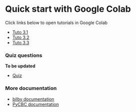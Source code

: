 # Quick start with Google Colab

Click links below to open tutorials in Google Colab

* [Tuto 3.1](https://colab.research.google.com/github/gw-odw/odw-2021/blob/master/Tutorials/Day_3/Tuto_3.1_Parameter_estimation_for_compact_object_mergers.ipynb)
* [Tuto 3.2](https://colab.research.google.com/github/gw-odw/odw-2021/blob/master/Tutorials/Day_3/Tuto_3.2_Parameter_estimation_for_compact_object_mergers.ipynb)
* [Tuto 3.3](https://colab.research.google.com/github/gw-odw/odw-2021/blob/master/Tutorials/Day_3/Tuto_3.3_Working_with_gravitational_wave_skymaps.ipynb)

<!--
* [Tuto 2.4](https://colab.research.google.com/github/gw-odw/odw-2020/blob/master/Day_2/Tuto_2.4_Parameter_estimation_for_compact_object_mergers.ipynb)
* [Tuto 2.5](https://colab.research.google.com/github/gw-odw/odw-2020/blob/master/Day_2/Tuto_2.5_Parameter_estimation_for_compact_object_mergers.ipynb)
* [Tuto 2.6](https://colab.research.google.com/github/gw-odw/odw-2020/blob/master/Day_2/Tuto%202.6%20Working_with_gravitational_wave_skymaps.ipynb)
-->

### Quiz questions

**To be updated**
* [Quiz](https://drive.google.com/drive/folders/1NDNi96q7iPzdAs2ljOJIec7cGDWa_r3-)

### More documentation

* [bilby documentation](https://lscsoft.docs.ligo.org/bilby/index.html)
* [PyCBC documentation](http://pycbc.org/pycbc/latest/html/)
